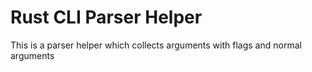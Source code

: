 # Rust CLI Parser Helper

This is a parser helper which collects arguments with flags and normal arguments
